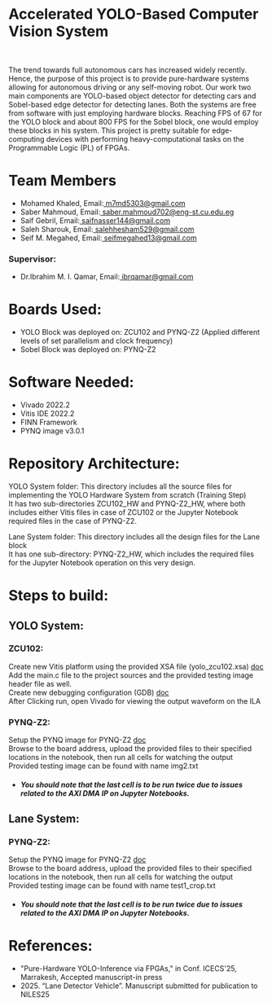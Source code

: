 <h1>Accelerated YOLO-Based Computer Vision System</h1>
<br>
<p>The trend towards full autonomous cars has increased widely recently. Hence, the purpose of this project is to provide pure-hardware systems allowing for
autonomous driving or any self-moving robot. Our work two main components are YOLO-based object detector for detecting cars and Sobel-based edge detector for detecting lanes.
Both the systems are free from software with just employing hardware blocks. Reaching FPS of 67 for the YOLO block and about 800 FPS for the Sobel block, one would employ
these blocks in his system. This project is pretty suitable for edge-computing devices with performing heavy-computational tasks on the Programmable Logic (PL)
of FPGAs.</p>
<h1>Team Members</h1>
<ul>
  <li>Mohamed Khaled, Email:<a href="mailto:m7md5303@gmail.com"> m7md5303@gmail.com</a></li>
  <li>Saber Mahmoud, Email:<a href="mailto:saber.mahmoud702@eng-st.cu.edu.eg"> saber.mahmoud702@eng-st.cu.edu.eg</a></li>
  <li>Saif Gebril, Email:<a href="mailto:saifnasser144@gmail.com"> saifnasser144@gmail.com </a></li>
  <li>Saleh Sharouk, Email:<a href="mailto:salehhesham529@gmail.com"> salehhesham529@gmail.com</a></li>
  <li>Seif M. Megahed, Email:<a href="mailto:seifmegahed13@gmail.com"> seifmegahed13@gmail.com</a></li>
</ul>
<h3>Supervisor:</h3>
<ul>
  <li>Dr.Ibrahim M. I. Qamar, Email:<a href="ibrqamar@gmail.com"> ibrqamar@gmail.com</a></li>
</ul>
<h1>Boards Used:</h1>
<ul>
  <li>YOLO Block was deployed on: ZCU102 and PYNQ-Z2 (Applied different levels of set parallelism and clock frequency)</li>
  <li>Sobel Block was deployed on: PYNQ-Z2</li>
</ul>
<h1>Software Needed:</h1>
<ul>
  <li>Vivado 2022.2</li>
  <li>Vitis IDE 2022.2</li>
  <li>FINN Framework</li>
  <li>PYNQ image v3.0.1</li>
</ul>
<h1>Repository Architecture:</h1>
<p>
  YOLO System folder: This directory includes all the source files for implementing the YOLO Hardware System from scratch (Training Step)
  <br>
  It has two sub-directories ZCU102_HW and PYNQ-Z2_HW, where both includes either Vitis files in case of ZCU102 or the Jupyter Notebook required files in the case of PYNQ-Z2.
</p>
<p>
  Lane System folder: This directory includes all the design files for the Lane block
  <br>
  It has one sub-directory: PYNQ-Z2_HW, which includes the required files for the Jupyter Notebook operation on this very design.
</p>
<h1>Steps to build:</h1>
<h2>YOLO System:</h2>
<h3>ZCU102:</h3>
<p>Create new Vitis platform using the provided XSA file (yolo_zcu102.xsa) <span><a href="https://docs.amd.com/r/en-US/ug1400-vitis-embedded/Creating-a-Platform-Component-from-XSA">doc</a></span> <br>
Add the main.c file to the project sources and the provided testing image header file as well.
<br>
Create new debugging configuration (GDB) <span><a href="https://xilinx.github.io/Embedded-Design-Tutorials/docs/2022.1/build/html/docs/Introduction/Zynq7000-EDT/3-debugging-vitis.html">doc</a></span>
<br>
After Clicking run, open Vivado for viewing the output waveform on the ILA</p>
<h3>PYNQ-Z2:</h3>
<p>Setup the PYNQ image for PYNQ-Z2 <span><a href="https://pynq.readthedocs.io/en/v2.3/getting_started/pynq_z2_setup.html">doc</a></span>
<br>
Browse to the board address, upload the provided files to their specified locations in the notebook, then run all cells for watching the output
<br>
Provided testing image can be found with name img2.txt</p>
<ul>
  <li><h5>You should note that the last cell is to be run twice due to issues related to the AXI DMA IP on Jupyter Notebooks.</h5></li>
</ul>
<h2>Lane System:</h2>
<h3>PYNQ-Z2:</h3>
<p>Setup the PYNQ image for PYNQ-Z2 <span><a href="https://pynq.readthedocs.io/en/v2.3/getting_started/pynq_z2_setup.html">doc</a></span>
<br>
Browse to the board address, upload the provided files to their specified locations in the notebook, then run all cells for watching the output
<br>
Provided testing image can be found with name test1_crop.txt</p>
<ul>
  <li><h5>You should note that the last cell is to be run twice due to issues related to the AXI DMA IP on Jupyter Notebooks.</h5></li>
</ul>
<h1>References:</h1>
<ul>
  <li>"Pure-Hardware YOLO-Inference via FPGAs," in Conf. ICECS'25, Marrakesh, Accepted manuscript-in press</li>
  <li>2025. “Lane Detector Vehicle”. Manuscript submitted for publication to NILES25</li>
</ul>
